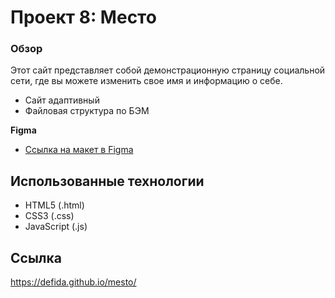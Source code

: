# Проект 8: Место

### Обзор
Этот сайт представляет собой демонстрационную страницу социальной сети, где вы можете изменить свое имя и информацию о себе.

* Сайт адаптивный 
* Файловая структура по БЭМ

**Figma**

* [Ссылка на макет в Figma](https://www.figma.com/file/XNaGNEZD5NEjeyJzAT4gMb/JavaScript.-Sprint-6?node-id=0%3A1)

## Использованные технологии 
* HTML5 (.html)  
* CSS3 (.css) 
* JavaScript (.js)

## Ссылка
https://defida.github.io/mesto/

